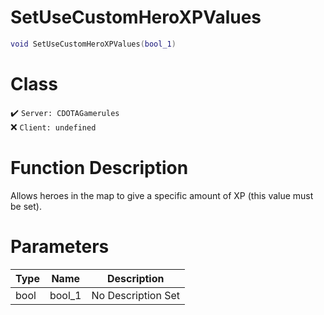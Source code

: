 # SetUseCustomHeroXPValues
```lua
void SetUseCustomHeroXPValues(bool_1)
```
# Class
✔️ `Server: CDOTAGamerules`  
❌ `Client: undefined`  

# Function Description
Allows heroes in the map to give a specific amount of XP (this value must be set).
# Parameters
Type|Name|Description
--|--|--
bool|bool_1|No Description Set
